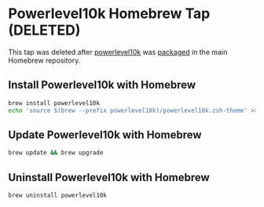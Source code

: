 # Powerlevel10k Homebrew Tap (DELETED)

This tap was deleted after
[powerlevel10k](https://github.com/romkatv/powerlevel10k) was
[packaged](https://formulae.brew.sh/formula/powerlevel10k) in the main Homebrew
repository.

## Install Powerlevel10k with Homebrew

```zsh
brew install powerlevel10k
echo 'source $(brew --prefix powerlevel10k)/powerlevel10k.zsh-theme' >>! ~/.zshrc
```

## Update Powerlevel10k with Homebrew

```zsh
brew update && brew upgrade
```

## Uninstall Powerlevel10k with Homebrew

```zsh
brew uninstall powerlevel10k
```
